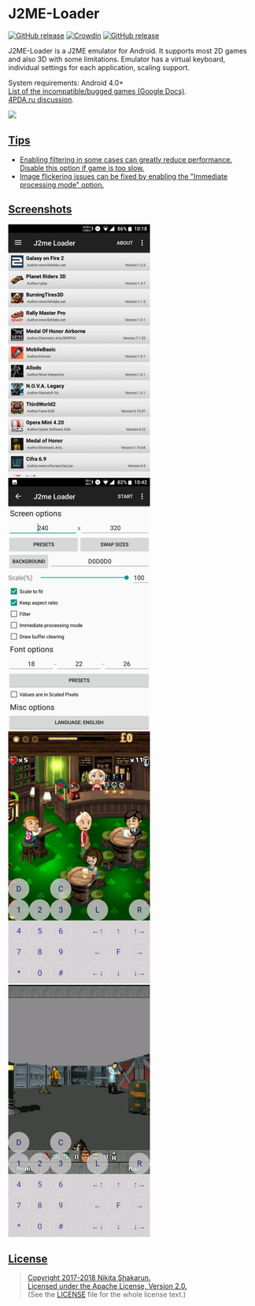 # J2ME-Loader 

[![GitHub release](https://travis-ci.org/nikita36078/J2ME-Loader.svg?branch=master)](https://travis-ci.org/nikita36078/J2ME-Loader)
[![Crowdin](https://d322cqt584bo4o.cloudfront.net/j2me-loader/localized.svg)](https://crowdin.com/project/j2me-loader)
[![GitHub release](https://img.shields.io/github/release/nikita36078/J2ME-Loader.svg)](https://github.com/nikita36078/J2ME-Loader/releases)

J2ME-Loader is a J2ME emulator for Android. It supports most 2D games and also 3D with some limitations. Emulator has a virtual keyboard, individual settings for each application, scaling support.

System requirements: Android 4.0+  
[List of the incompatible/bugged games (Google Docs)](https://docs.google.com/spreadsheets/d/1KmkDmod7CxbLYSm_BgEoVMCzy4YuZZoL05H8hK4sOh4/edit?usp=sharing).  
[4PDA.ru discussion](http://4pda.ru/forum/index.php?showtopic=824201).

<a href="https://play.google.com/store/apps/details?id=ru.playsoftware.j2meloader">
<img src="https://play.google.com/intl/en_us/badges/images/generic/en_badge_web_generic.png" height="75">

## Tips
 - Enabling filtering in some cases can greatly reduce performance. Disable this option if game is too slow.
 - Image flickering issues can be fixed by enabling the "Immediate processing mode" option.

## Screenshots

<img src="/screenshots/screen.jpg" width="288" height="512"> <img src="/screenshots/screen2.jpg" width="288" height="512">
<img src="/screenshots/screen3.jpg" width="288" height="512"> <img src="/screenshots/screen4.jpg" width="288" height="512">

## License
> Copyright 2017-2018 Nikita Shakarun.  
> Licensed under the [Apache License, Version 2.0.](http://www.apache.org/licenses/LICENSE-2.0)  
> (See the [LICENSE](https://github.com/nikita36078/J2ME-Loader/blob/master/LICENSE) file for the whole license text.)
